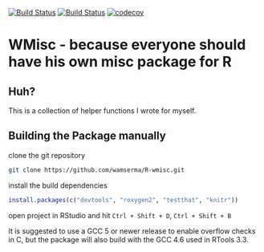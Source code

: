 [![Build Status](https://travis-ci.org/wamserma/R-wmisc.png)](https://travis-ci.org/wamserma/R-wmisc) [![Build Status](https://travis-ci.org/wamserma/R-wmisc.png)](https://travis-ci.org/wamserma/R-wmisc) [![codecov](https://codecov.io/gh/wamserma/R-wmisc/branch/master/graph/badge.svg)](https://codecov.io/gh/wamserma/R-wmisc)


# WMisc - because everyone should have his own misc package for R

## Huh?

This is a collection of helper functions I wrote for myself. 


## Building the Package manually

clone the git repository

```bash 
git clone https://github.com/wamserma/R-wmisc.git 
```

install the build dependencies

```r
install.packages(c("devtools", "roxygen2", "testthat", "knitr"))
```

open project in RStudio and hit `Ctrl + Shift + D`, `Ctrl + Shift + B` 

It is suggested to use a GCC 5 or newer release to enable overflow checks in C, but the package will also build with the GCC 4.6 used in RTools 3.3.

